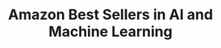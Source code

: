 ---
title: "Amazon Best Sellers in AI and Machine Learning"
excerpt: "Amazon's most popular books based on sales for AI and Machine Learning."
type: collection
heat: 13234

items:
  - books/amazon-ai-superpowers-china-silicon-valley-and-the-new-world-order
  - books/amazon-hands-on-machine-learning-with-scikit-learn-and-tensorflow-concepts-tools-and-techniques-to-build-intelligent-systems
  - books/amazon-code-the-hidden-language-of-computer-hardware-and-software
  - books/amazon-human-compatible-artificial-intelligence-and-the-problem-of-control
  - books/amazon-the-book-of-why-the-new-science-of-cause-and-effect
  - books/amazon-an-introduction-to-statistical-learning-with-applications-in-r-springer-texts-in-statistics
  - books/amazon-life-30-being-human-in-the-age-of-artificial-intelligence
  - books/amazon-the-hundred-page-machine-learning-book
  - books/amazon-superintelligence-paths-dangers-strategies
  - books/amazon-machine-learning-for-absolute-beginners-a-plain-english-introduction-machine-learning-from-scratch

levels:
  - Beginner
  - Intermediate

topics:
  - AI
  - Machine Learning

images:
  - url: https://www.bing.com/th?id=OIP.DMI_A-hPFK6uqXIn0hqo9AHaE8
    width: 474
    height: 316
    title: Amazon Books
---